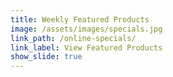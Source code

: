 ```yaml
---
title: Weekly Featured Products
image: /assets/images/specials.jpg
link_path: /online-specials/
link_label: View Featured Products
show_slide: true
---
```

